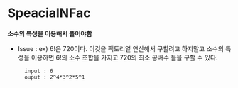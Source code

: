 # SpeacialNFac

**소수의 특성을 이용해서 풀어야함**

- Issue : 
	ex) 6!은 720이다. 이것을 팩토리얼 연산해서 구할려고 하지말고
		소수의 특성을 이용하면 6!의 소수 조합을 가지고 720의 최소 공배수 들을 구할 수 있다. 

		input : 6
		ouput : 2^4*3^2*5^1
